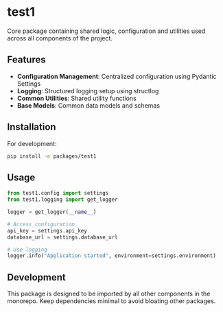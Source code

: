 # test1

Core package containing shared logic, configuration and utilities used across all components of the project.

## Features

- **Configuration Management**: Centralized configuration using Pydantic Settings
- **Logging**: Structured logging setup using structlog
- **Common Utilities**: Shared utility functions
- **Base Models**: Common data models and schemas

## Installation

For development:

```bash
pip install -e packages/test1
```

## Usage

```python
from test1.config import settings
from test1.logging import get_logger

logger = get_logger(__name__)

# Access configuration
api_key = settings.api_key
database_url = settings.database_url

# Use logging
logger.info("Application started", environment=settings.environment)
```

## Development

This package is designed to be imported by all other components in the monorepo.
Keep dependencies minimal to avoid bloating other packages.